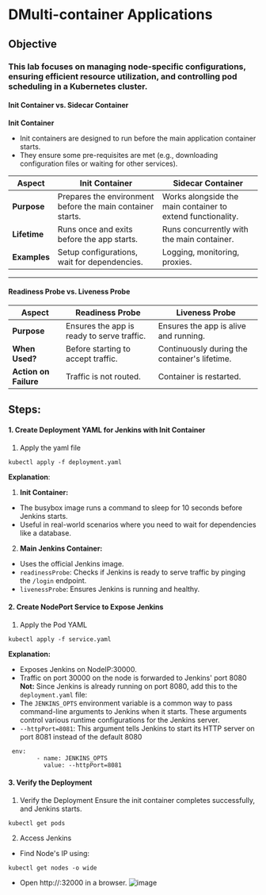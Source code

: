 #  DMulti-container Applications 

## **Objective**

### This lab focuses on managing node-specific configurations, ensuring efficient resource utilization, and controlling pod scheduling in a Kubernetes cluster.

#### Init Container vs. Sidecar Container
**Init Container**
- Init containers are designed to run before the main application container starts.
- They ensure some pre-requisites are met (e.g., downloading configuration files or waiting for other services).

| **Aspect**       | **Init Container**                                         | **Sidecar Container**                                   |
|-------------------|-----------------------------------------------------------|--------------------------------------------------------|
| **Purpose**       | Prepares the environment before the main container starts.| Works alongside the main container to extend functionality. |
| **Lifetime**      | Runs once and exits before the app starts.                | Runs concurrently with the main container.            |
| **Examples**      | Setup configurations, wait for dependencies.              | Logging, monitoring, proxies.                         |

---

#### Readiness Probe vs. Liveness Probe

| **Aspect**       | **Readiness Probe**                  | **Liveness Probe**                |
|-------------------|--------------------------------------|------------------------------------|
| **Purpose**       | Ensures the app is ready to serve traffic. | Ensures the app is alive and running. |
| **When Used?**    | Before starting to accept traffic.   | Continuously during the container's lifetime. |
| **Action on Failure** | Traffic is not routed.               | Container is restarted.            |

## **Steps:**

#### 1. Create Deployment YAML for Jenkins with Init Container
1. Apply the yaml file 
```
kubectl apply -f deployment.yaml
```
**Explanation**:
1. **Init Container:**
- The busybox image runs a command to sleep for 10 seconds before Jenkins starts.
- Useful in real-world scenarios where you need to wait for dependencies like a database.

2. **Main Jenkins Container:**
- Uses the official Jenkins image.
- `readinessProbe`: Checks if Jenkins is ready to serve traffic by pinging the `/login` endpoint.
- `livenessProbe`: Ensures Jenkins is running and healthy.

#### 2. Create NodePort Service to Expose Jenkins
1. Apply the Pod YAML
```
kubectl apply -f service.yaml
```
**Explanation:**
- Exposes Jenkins on NodeIP:30000.
- Traffic on port 30000 on the node is forwarded to Jenkins' port 8080
**Not:**
Since Jenkins is already running on port 8080, add this to the `deployment.yaml` file:
- The `JENKINS_OPTS` environment variable is a common way to pass command-line arguments to Jenkins when it starts. These arguments control various runtime configurations for the Jenkins server.
- `--httpPort=8081`: This argument tells Jenkins to start its HTTP server on port 8081 instead of the default 8080
```
 env:
        - name: JENKINS_OPTS
          value: --httpPort=8081 
```
#### 3. Verify the Deployment
1. Verify the Deployment
Ensure the init container completes successfully, and Jenkins starts.
```
kubectl get pods
```
2. Access Jenkins
- Find Node's IP using:
```
kubectl get nodes -o wide
```
- Open http://<Node-IP>:32000 in a browser.
![image](https://github.com/user-attachments/assets/c15d5268-2685-4dec-a065-739a85ee8a17)
